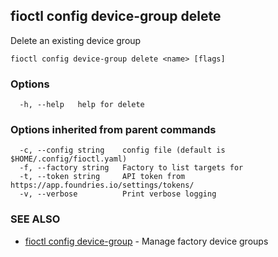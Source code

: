 ## fioctl config device-group delete

Delete an existing device group

```
fioctl config device-group delete <name> [flags]
```

### Options

```
  -h, --help   help for delete
```

### Options inherited from parent commands

```
  -c, --config string    config file (default is $HOME/.config/fioctl.yaml)
  -f, --factory string   Factory to list targets for
  -t, --token string     API token from https://app.foundries.io/settings/tokens/
  -v, --verbose          Print verbose logging
```

### SEE ALSO

* [fioctl config device-group](fioctl_config_device-group.md)	 - Manage factory device groups

